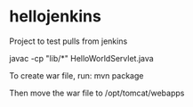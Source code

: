 # hellojenkins
Project to test pulls from jenkins

javac -cp "lib/*" HelloWorldServlet.java

To create war file, run:
  mvn package

  Then move the war file to /opt/tomcat/webapps
